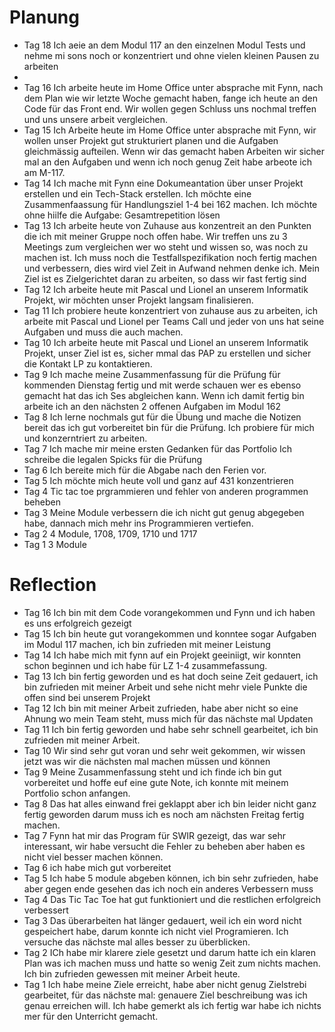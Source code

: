 # Planung 
- Tag 18 Ich aeie an dem Modul 117 an den einzelnen Modul Tests und nehme mi sons noch or konzentriert und ohne vielen kleinen Pausen zu arbeiten  
- 
- Tag 16 Ich arbeite heute im Home Office unter absprache mit Fynn, nach dem Plan wie wir letzte Woche gemacht haben, fange ich heute an den Code für das Front end. Wir wollen gegen Schluss uns nochmal treffen und uns unsere arbeit vergleichen.
- Tag 15 Ich Arbeite heute im Home Office unter absprache mit Fynn, wir wollen unser Projekt gut strukturiert planen und die Aufgaben gleichmässig aufteilen. Wenn wir das gemacht haben Arbeiten wir sicher mal an den Aufgaben und wenn ich noch genug Zeit habe arbeote ich am M-117.
- Tag 14 Ich mache mit Fynn eine Dokumeantation über unser Projekt erstellen und ein Tech-Stack erstellen. Ich möchte eine Zusammenfaassung für Handlungsziel 1-4 bei 162  machen. Ich  möchte ohne hiilfe die Aufgabe: Gesamtrepetition lösen
- Tag 13 Ich arbeite heute von Zuhause aus konzentreit an den Punkten die ich mit meiner Gruppe noch offen habe. Wir treffen uns zu 3 Meetings zum vergleichen wer wo steht und wissen so, was noch zu machen ist. Ich muss noch die Testfallspezifikation noch fertig machen und verbessern, dies wird viel Zeit in Aufwand nehmen denke ich. Mein Ziel ist es Zielgerichtet daran zu arbeiten, so dass wir fast fertig sind
- Tag 12  Ich arbeite heute mit Pascal und Lionel an unserem Informatik Projekt, wir möchten unser Projekt langsam finalisieren.
- Tag 11 Ich probiere heute konzentriert von zuhause aus zu arbeiten, ich arbeite mit Pascal und Lionel per Teams Call und jeder von uns hat seine Aufgaben und muss die auch machen. 
- Tag 10 Ich arbeite heute mit Pascal und Lionel an unserem Informatik Projekt, unser Ziel ist es, sicher mmal das PAP zu erstellen und sicher die Kontakt LP zu kontaktieren.
- Tag 9 Ich mache meine Zusammenfassung für die Prüfung für kommenden Dienstag fertig und mit werde schauen wer es ebenso gemacht hat das ich Ses abgleichen kann. Wenn ich damit fertig bin arbeite ich an den nächsten 2 offenen Aufgaben im Modul 162
- Tag 8 Ich lerne nochmals gut für die Übung und mache die Notizen bereit das ich gut vorbereitet bin für die Prüfung. Ich probiere für mich und konzerntriert zu arbeiten.
- Tag 7 Ich mache mir meine ersten Gedanken für das Portfolio
        Ich schreibe die legalen Spicks für die Prüfung
- Tag 6 Ich bereite mich für die Abgabe nach den Ferien vor.
- Tag 5 Ich möchte mich heute voll und ganz auf 431 konzentrieren
- Tag 4 Tic tac toe prgrammieren und fehler von anderen programmen beheben
- Tag 3 Meine Module verbessern die ich nicht gut genug abgegeben habe, dannach mich mehr ins Programmieren vertiefen.
- Tag 2 4 Module, 1708, 1709, 1710 und 1717
- Tag 1 3 Module
#  Reflection
- Tag 16 Ich bin mit dem Code vorangekommen und Fynn und ich haben es uns erfolgreich gezeigt 
- Tag 15 Ich bin heute gut vorangekommen und konntee sogar Aufgaben im Modul 117 machen, ich bin zufrieden mit meiner Leistung
- Tag 14 Ich habe mich mit fynn auf ein Projekt geeiniigt, wir konnten schon beginnen und ich habe für LZ 1-4 zusammefassung.
- Tag 13 Ich bin fertig geworden und es hat doch seine Zeit gedauert, ich bin zufrieden mit meiner Arbeit und sehe nicht mehr viele Punkte die offen sind bei unserem Projekt
- Tag 12 Ich bin mit meiner Arbeit zufrieden, habe aber nicht so eine Ahnung wo mein Team steht, muss mich für das nächste mal Updaten
- Tag 11 Ich bin fertig geworden und habe sehr schnell gearbeitet, ich bin zufrieden mit meiner Arbeit.
- Tag 10 Wir sind sehr gut voran und sehr weit gekommen, wir wissen jetzt was wir die nächsten mal machen müssen und können
- Tag 9 Meine Zusammenfassung steht und ich finde ich bin gut vorbereitet und hoffe euf eine gute Note, ich konnte mit meinem Portfolio schon anfangen.
- Tag 8 Das hat alles einwand frei geklappt aber ich bin leider nicht ganz fertig geworden darum muss ich es noch am nächsten Freitag fertig machen. 
- Tag 7 Fynn hat mir das Program für SWIR gezeigt, das war sehr interessant, wir habe versucht die Fehler zu beheben aber haben es nicht viel besser machen können.
- Tag 6 ich habe mich gut vorbereitet
- Tag 5 Ich habe 5 module abgeben können, ich bin sehr zufrieden, habe aber gegen ende gesehen das ich noch ein anderes Verbessern muss
- Tag 4 Das Tic Tac Toe hat gut funktioniert und die restlichen erfolgreich verbessert 
- Tag 3 Das überarbeiten hat länger gedauert, weil ich ein word nicht gespeichert habe, darum konnte ich nicht viel Programieren. Ich versuche das nächste mal alles besser zu überblicken.
- Tag 2 ICh habe mir klarere ziele gesetzt und darum hatte ich ein klaren Plan was ich machen muss und hatte so wenig Zeit zum nichts machen. Ich bin zufrieden gewessen mit meiner Arbeit heute.
- Tag 1 Ich habe meine Ziele erreicht, habe aber nicht genug Zielstrebi gearbeitet, für das nächste mal: genauere Ziel beschreibung was ich genau erreichen will. Ich habe gemerkt als ich fertig war habe ich nichts mer für den Unterricht gemacht.

